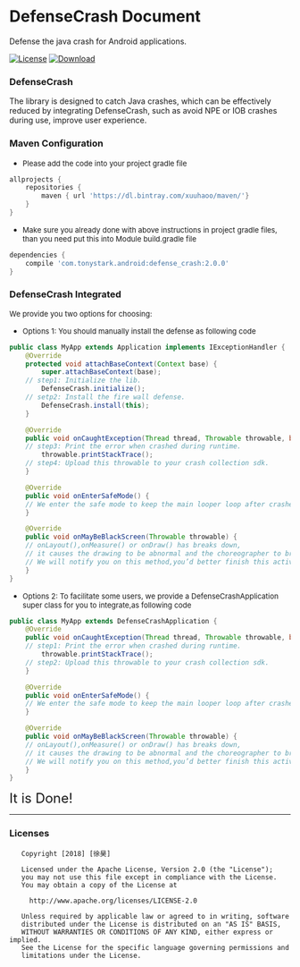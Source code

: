 # DefenseCrash Document
Defense the java crash for Android applications.

[![License](https://img.shields.io/badge/license-Apache%202-green.svg)](https://www.apache.org/licenses/LICENSE-2.0)
[![Download](https://api.bintray.com/packages/xuuhaoo/maven/DefenseCrash/images/download.svg)](https://bintray.com/xuuhaoo/maven/DefenseCrash/_latestVersion)

### <font id="1">DefenseCrash</font>
The library is designed to catch Java crashes, which can be effectively reduced by integrating DefenseCrash, such as avoid NPE or IOB crashes during use, improve user experience.

### <font id="2">Maven Configuration</font>

* <font size=2>Please add the code into your project gradle file</font>

```groovy
allprojects {
    repositories {
    	maven { url 'https://dl.bintray.com/xuuhaoo/maven/'}
    }
}
```

* <font size=2>Make sure you already done with above instructions in project gradle 
files, than you need put this into Module build.gradle file</font>

```groovy
dependencies {
    compile 'com.tonystark.android:defense_crash:2.0.0'
}
```

### <font id=“3”> DefenseCrash Integrated </font>

<font size=2>We provide you two options for choosing: </font>

* <font size=2>Options 1: You should manually install the defense as following code</font>

```java
public class MyApp extends Application implements IExceptionHandler {
    @Override
    protected void attachBaseContext(Context base) {
        super.attachBaseContext(base);
	// step1: Initialize the lib.
        DefenseCrash.initialize();
	// setp2: Install the fire wall defense.
        DefenseCrash.install(this);
    }

    @Override
    public void onCaughtException(Thread thread, Throwable throwable, boolean isSafeMode) {
	// step3: Print the error when crashed during runtime.
        throwable.printStackTrace();
	// step4: Upload this throwable to your crash collection sdk.
    }

    @Override
    public void onEnterSafeMode() {
	// We enter the safe mode to keep the main looper loop after crashed.You’d better do nothing here,we just notify you.
    }

    @Override
    public void onMayBeBlackScreen(Throwable throwable) {
	// onLayout(),onMeasure() or onDraw() has breaks down,
	// it causes the drawing to be abnormal and the choreographer to break down.
	// We will notify you on this method,you’d better finish this activity or restart the application.
    }
}
```

* <font size=2>Options 2: To facilitate some users, we provide a DefenseCrashApplication super class for you to integrate,as following code</font>

```java
public class MyApp extends DefenseCrashApplication {
    @Override
    public void onCaughtException(Thread thread, Throwable throwable, boolean isSafeMode) {
	// step1: Print the error when crashed during runtime.
        throwable.printStackTrace();
	// step2: Upload this throwable to your crash collection sdk.
    }

    @Override
    public void onEnterSafeMode() {
	// We enter the safe mode to keep the main looper loop after crashed.You’d better do nothing here,we just notify you.
    }

    @Override
    public void onMayBeBlackScreen(Throwable throwable) {
	// onLayout(),onMeasure() or onDraw() has breaks down,
	// it causes the drawing to be abnormal and the choreographer to break down.
	// We will notify you on this method,you’d better finish this activity or restart the application.
    }
}
```
<font size=5> It is Done! </font>

---

### <font id=“4”> Licenses </font>
```
   Copyright [2018] [徐昊]

   Licensed under the Apache License, Version 2.0 (the "License");
   you may not use this file except in compliance with the License.
   You may obtain a copy of the License at

     http://www.apache.org/licenses/LICENSE-2.0

   Unless required by applicable law or agreed to in writing, software
   distributed under the License is distributed on an "AS IS" BASIS,
   WITHOUT WARRANTIES OR CONDITIONS OF ANY KIND, either express or implied.
   See the License for the specific language governing permissions and
   limitations under the License.
```